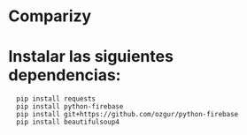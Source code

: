 # Comparizy
# Instalar las siguientes dependencias:
```
  pip install requests
  pip install python-firebase
  pip install git+https://github.com/ozgur/python-firebase
  pip install beautifulsoup4
```
